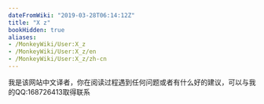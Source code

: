 ```yaml
---
dateFromWiki: "2019-03-28T06:14:12Z"
title: "X z"
bookHidden: true
aliases:
- /MonkeyWiki/User:X_z
- /MonkeyWiki/User:X_z/en
- /MonkeyWiki/User:X_z/zh-cn
---
```

我是该网站中文译者，你在阅读过程遇到任何问题或者有什么好的建议，可以与我的QQ:168726413取得联系
